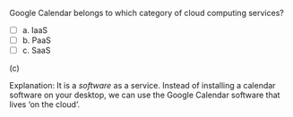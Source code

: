 <panel header="{{ icon_Q_A }} Google Calendar in which category?">
<question>

Google Calendar belongs to which category of cloud computing services?

- [ ] a. IaaS
- [ ] b. PaaS
- [ ] c. SaaS

<div slot="answer">

(c)

Explanation: It is a _software_ as a service. Instead of installing a calendar software on your desktop, we can use the Google Calendar software that lives ‘on the cloud’.

</div>
</question>
</panel>
